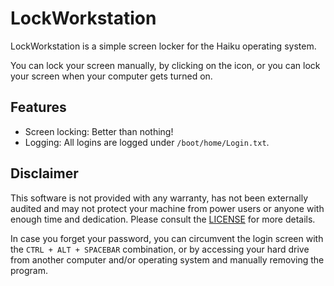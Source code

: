 # LockWorkstation

LockWorkstation is a simple screen locker for the Haiku operating system.

You can lock your screen manually, by clicking on the icon, or you can lock your screen when your computer gets turned on.

## Features

- Screen locking: Better than nothing!
- Logging: All logins are logged under `/boot/home/Login.txt`.

## Disclaimer

This software is not provided with any warranty, has not been externally audited and may not protect your machine from power users or anyone with enough time and dedication. Please consult the [LICENSE](LICENSE) for more details.

In case you forget your password, you can circumvent the login screen with the `CTRL + ALT + SPACEBAR` combination, or by accessing your hard drive from another computer and/or operating system and manually removing the program.
